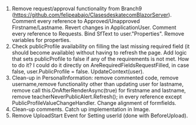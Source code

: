 1. Remove request/approval functionality from Branch9 (https://github.com/felipeabajo/ClasesdeskatecomBlazorServer). Comment every reference to Approved/Unapproved Firstname/Lastname. Revert changes in ApplicationUser. Comment every reference to Requests. Bind SfText to user."Properties". Remove variables for properties.
2. Check publicProfile availability on filling the last missing required field (it should become available) without having to refresh the page. Add logic that sets publicProfile to false if any of the requirements is not met. How to do it? I could do it directly on AreRequiredFieldsRequestFilled, in case false,  user.PublicProfile = false. UpdateContext(user).
3. Clean-up in PersonalInformation: remove commented code, remove username,remove functionality other than updating user for lastname, remove call this.OnAfterRenderAsync(true) for firstname and lastname, remove teacherNeverPublicAlert.Refresh(); in every reference except PublicProfileValueChangeHandler. Change alignment of formfields.
4. Clean-up comments. Catch up implementation in Image.
5. Remove UploadStart Event for Setting userId (done with BeforeUpload).
